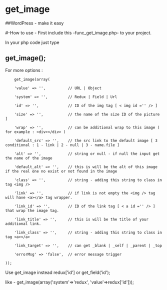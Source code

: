 # get_image
##WordPress - make it easy


#-How to use -
First include this -func_get_image.php- to your project.

In your php code just type

## get_image();


For more options :



        get_image(array(
        
        'value' => '',          // URL | Object 
        
        'system' => '',         // Redux | Field | Url
        
        'id' => '',             // ID of the img tag [ < img id ='' /> ]
        
        'size' => '',           // the name of the size ID of the picture ]
        
        'wrap' => '',           // can be additional wrap to this image ( for example : <div></div> )
        
        'default_src' => '',    // the src link to the default image [ 3 conditional : 1 - link | 2 - null | 3 - name.file ]
        
        'alt' => '',            // string or null - if null the input get the name of the image
        
        'default_alt' => '',    // this is will be the alt of this image if the real one no exist or not found in the image
        
        'class' => '',          // string - adding this string to class in tag <img />
        
        'link' => '',           // if link is not empty the <img /> tag will have <a></a> tag wrapper.
        
        'link_id' => '',        // ID of the link tag [ < a id ='' /> ] that wrap the image tag.
        
        'link_title' => '',     // this is will be the title of your additional link.
        
        'link_class' => '',     // string - adding this string to class in tag <a></a>
        
        'link_target' => '',    // can get _blank | _self | _parent | _top
        
        'errorMsg' => 'false',  // error message trigger
        
    ));


Use get_image instead redux['id'] or get_field('id');

like -
get_image(array('system'=>'redux', 'value'=>redux['id']));
